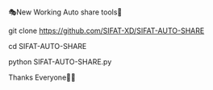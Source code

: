 🎭New Working Auto share tools🥀

git clone https://github.com/SIFAT-XD/SIFAT-AUTO-SHARE

cd SIFAT-AUTO-SHARE

python SIFAT-AUTO-SHARE.py

Thanks Everyone🥀🌷
